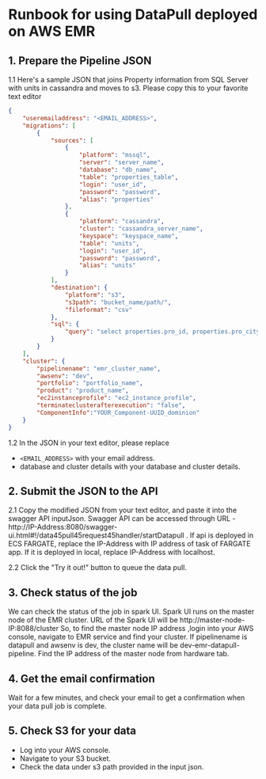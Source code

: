 # Runbook for using DataPull deployed on AWS EMR #
## 1. Prepare the Pipeline JSON ##

1.1 Here's a sample JSON that joins Property information from SQL Server with units in cassandra and moves to s3. Please copy this to your favorite text editor

```json
{
    "useremailaddress": "<EMAIL_ADDRESS>",
    "migrations": [
        {
            "sources": [
                {
                    "platform": "mssql",
                    "server": "server_name",
                    "database": "db_name",
                    "table": "properties_table",
                    "login": "user_id",
                    "password": "password",
                    "alias": "properties"
                },
                {
                    "platform": "cassandra",
                    "cluster": "cassandra_server_name",
                    "keyspace": "keyspace_name",
                    "table": "units",
                    "login": "user_id",
                    "password": "password",
                    "alias": "units"
                }
            ],
            "destination": {
                "platform": "s3",
                "s3path": "bucket_name/path/",
                "fileformat": "csv"
            },
            "sql": {
                "query": "select properties.pro_id, properties.pro_city, units.unituuid from properties JOIN units ON properties.pro_id = units.propertyid limit 100"
            }
        }
    ],
    "cluster": {
        "pipelinename": "emr_cluster_name",
        "awsenv": "dev",
        "portfolio": "portfolio_name",
        "product": "product_name",
        "ec2instanceprofile": "ec2_instance_profile",
        "terminateclusterafterexecution": "false",
        "ComponentInfo":"YOUR_Component-UUID_dominion"
    }
}
```

1.2 In the JSON in your text editor, please replace

* `<EMAIL_ADDRESS>` with your email address.
* database  and cluster details with your database and cluster details.

## 2. Submit the JSON to the API ##

2.1 Copy the modified JSON from your text editor, and paste it into the swagger API inputJson.
 Swagger API can be accessed through URL - http://IP-Address:8080/swagger-ui.html#!/data45pull45request45handler/startDatapull . If api is deployed in ECS FARGATE, replace the IP-Address with IP address of task of FARGATE app. If it is deployed in local, replace IP-Address with localhost. 

2.2 Click the "Try it out!" button to queue the data pull.

## 3. Check status of the job

We can check the status of the job in spark UI. Spark UI runs on the master node of the EMR cluster. URL of the Spark UI will be http://master-node-IP:8088/cluster So, to find the master node IP address ,login into your AWS console, navigate to EMR service and find your cluster. If pipelinename is datapull and awsenv is dev, the cluster name will be dev-emr-datapull-pipeline. Find the IP address of the master node from hardware tab. 


## 4. Get the email confirmation ##

Wait for a few minutes, and check your email to get a confirmation when your data pull job is complete.

## 5. Check S3 for your data
* Log into your AWS console.
* Navigate to your S3 bucket.
* Check the data under s3 path provided in the input json.
